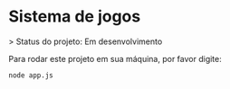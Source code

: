 <h1> Sistema de jogos </h1>
> Status do projeto: Em desenvolvimento

Para rodar este projeto em sua máquina, por favor digite:

```
node app.js
```

